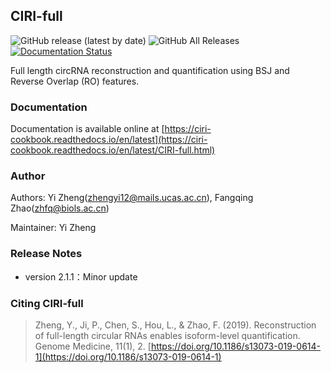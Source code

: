 ## CIRI-full

![GitHub release (latest by date)](https://img.shields.io/github/v/release/bioinfo-biols/CIRI-full)
![GitHub All Releases](https://img.shields.io/github/downloads/bioinfo-biols/CIRI-full/total)
[![Documentation Status](https://readthedocs.org/projects/ciri-cookbook/badge/?version=latest)](https://ciri-cookbook.readthedocs.io/en/latest/?badge=latest)

Full length circRNA reconstruction and quantification using BSJ and Reverse Overlap (RO) features.

### Documentation

Documentation is available online at [https://ciri-cookbook.readthedocs.io/en/latest](https://ciri-cookbook.readthedocs.io/en/latest/CIRI-full.html)

### Author

Authors: Yi Zheng(zhengyi12@mails.ucas.ac.cn), Fangqing Zhao(zhfq@biols.ac.cn)

Maintainer: Yi Zheng

### Release Notes

- version 2.1.1：Minor update

### Citing CIRI-full

> Zheng, Y., Ji, P., Chen, S., Hou, L., & Zhao, F. (2019). Reconstruction of full-length circular RNAs enables isoform-level quantification. Genome Medicine, 11(1), 2. [https://doi.org/10.1186/s13073-019-0614-1](https://doi.org/10.1186/s13073-019-0614-1)